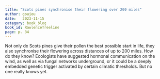 ```yaml
---
title: "Scots pines synchronise their flowering over 200 miles"
author: goujou
date:   2023-11-15
category: book_blog
book_id: RawlenceTreeline
page: p. 34
---
```

Not only do Scots pines give their pollen the best possible start in life, they also synchronise their flowering across distances of up to 200 miles.
How do they know?
Ecologists have suggested hormonal communication on the wind, as well as via fungal networks underground, or it could be a deeply embedded genetic trigger activated by certain climatic thresholds.
But no one really knows yet.
